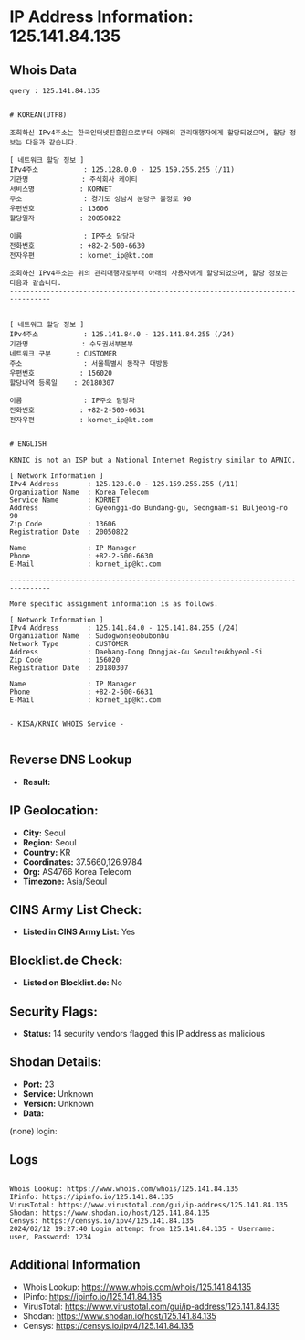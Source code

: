 # IP Address Information: 125.141.84.135

## Whois Data
```
query : 125.141.84.135


# KOREAN(UTF8)

조회하신 IPv4주소는 한국인터넷진흥원으로부터 아래의 관리대행자에게 할당되었으며, 할당 정보는 다음과 같습니다.

[ 네트워크 할당 정보 ]
IPv4주소           : 125.128.0.0 - 125.159.255.255 (/11)
기관명             : 주식회사 케이티
서비스명           : KORNET
주소               : 경기도 성남시 분당구 불정로 90
우편번호           : 13606
할당일자           : 20050822

이름               : IP주소 담당자
전화번호           : +82-2-500-6630
전자우편           : kornet_ip@kt.com

조회하신 IPv4주소는 위의 관리대행자로부터 아래의 사용자에게 할당되었으며, 할당 정보는 다음과 같습니다.
--------------------------------------------------------------------------------


[ 네트워크 할당 정보 ]
IPv4주소           : 125.141.84.0 - 125.141.84.255 (/24)
기관명             : 수도권서부본부
네트워크 구분      : CUSTOMER
주소               : 서울특별시 동작구 대방동
우편번호           : 156020
할당내역 등록일    : 20180307

이름               : IP주소 담당자
전화번호           : +82-2-500-6631
전자우편           : kornet_ip@kt.com


# ENGLISH

KRNIC is not an ISP but a National Internet Registry similar to APNIC.

[ Network Information ]
IPv4 Address       : 125.128.0.0 - 125.159.255.255 (/11)
Organization Name  : Korea Telecom
Service Name       : KORNET
Address            : Gyeonggi-do Bundang-gu, Seongnam-si Buljeong-ro 90
Zip Code           : 13606
Registration Date  : 20050822

Name               : IP Manager
Phone              : +82-2-500-6630
E-Mail             : kornet_ip@kt.com

--------------------------------------------------------------------------------

More specific assignment information is as follows.

[ Network Information ]
IPv4 Address       : 125.141.84.0 - 125.141.84.255 (/24)
Organization Name  : Sudogwonseobubonbu
Network Type       : CUSTOMER
Address            : Daebang-Dong Dongjak-Gu Seoulteukbyeol-Si
Zip Code           : 156020
Registration Date  : 20180307

Name               : IP Manager
Phone              : +82-2-500-6631
E-Mail             : kornet_ip@kt.com


- KISA/KRNIC WHOIS Service -


```
## Reverse DNS Lookup
- **Result:** 

## IP Geolocation:
- **City:** Seoul
- **Region:** Seoul
- **Country:** KR
- **Coordinates:** 37.5660,126.9784
- **Org:** AS4766 Korea Telecom
- **Timezone:** Asia/Seoul

## CINS Army List Check:
- **Listed in CINS Army List:** 
Yes

## Blocklist.de Check:
- **Listed on Blocklist.de:** 
No

## Security Flags:
- **Status:** 14 security vendors flagged this IP address as malicious

## Shodan Details:
- **Port:** 23
- **Service:** Unknown
- **Version:** Unknown
- **Data:** 
(none) login: 

## Logs
```

Whois Lookup: https://www.whois.com/whois/125.141.84.135
IPinfo: https://ipinfo.io/125.141.84.135
VirusTotal: https://www.virustotal.com/gui/ip-address/125.141.84.135
Shodan: https://www.shodan.io/host/125.141.84.135
Censys: https://censys.io/ipv4/125.141.84.135
2024/02/12 19:27:40 Login attempt from 125.141.84.135 - Username: user, Password: 1234

```
## Additional Information
- Whois Lookup: https://www.whois.com/whois/125.141.84.135
- IPinfo: https://ipinfo.io/125.141.84.135
- VirusTotal: https://www.virustotal.com/gui/ip-address/125.141.84.135
- Shodan: https://www.shodan.io/host/125.141.84.135
- Censys: https://censys.io/ipv4/125.141.84.135

